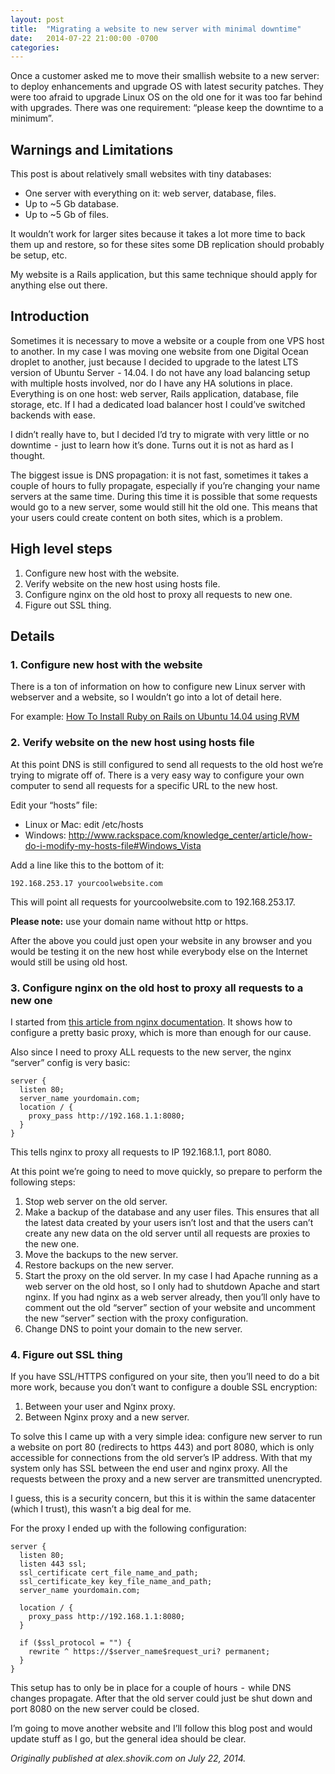 ```yaml
---
layout: post
title:  "Migrating a website to new server with minimal downtime"
date:   2014-07-22 21:00:00 -0700
categories:
---
```


Once a customer asked me to move their smallish website to a new server: to deploy enhancements and upgrade OS with latest security patches. They were too afraid to upgrade Linux OS on the old one for it was too far behind with upgrades. There was one requirement: “please keep the downtime to a minimum”.

## Warnings and Limitations

This post is about relatively small websites with tiny databases:

- One server with everything on it: web server, database, files.
- Up to ~5 Gb database.
- Up to ~5 Gb of files.

It wouldn’t work for larger sites because it takes a lot more time to back them up and restore, so for these sites some DB replication should probably be setup, etc.

My website is a Rails application, but this same technique should apply for anything else out there.

## Introduction

Sometimes it is necessary to move a website or a couple from one VPS host to another. In my case I was moving one website from one Digital Ocean droplet to another, just because I decided to upgrade to the latest LTS version of Ubuntu Server  - 14.04. I do not have any load balancing setup with multiple hosts involved, nor do I have any HA solutions in place. Everything is on one host: web server, Rails application, database, file storage, etc. If I had a dedicated load balancer host I could’ve switched backends with ease.

I didn’t really have to, but I decided I’d try to migrate with very little or no downtime  -  just to learn how it’s done. Turns out it is not as hard as I thought.

The biggest issue is DNS propagation: it is not fast, sometimes it takes a couple of hours to fully propagate, especially if you’re changing your name servers at the same time. During this time it is possible that some requests would go to a new server, some would still hit the old one. This means that your users could create content on both sites, which is a problem.

## High level steps

1. Configure new host with the website.
1. Verify website on the new host using hosts file.
1. Configure nginx on the old host to proxy all requests to new one.
1. Figure out SSL thing.

## Details

### 1. Configure new host with the website

There is a ton of information on how to configure new Linux server with webserver and a website, so I wouldn’t go into a lot of detail here.

For example: [How To Install Ruby on Rails on Ubuntu 14.04 using RVM](https://www.digitalocean.com/community/tutorials/how-to-install-ruby-on-rails-on-ubuntu-14-04-using-rvm)

### 2. Verify website on the new host using hosts file

At this point DNS is still configured to send all requests to the old host we’re trying to migrate off of. There is a very easy way to configure your own computer to send all requests for a specific URL to the new host.

Edit your “hosts” file:

- Linux or Mac: edit /etc/hosts
- Windows: http://www.rackspace.com/knowledge_center/article/how-do-i-modify-my-hosts-file#Windows_Vista

Add a line like this to the bottom of it:

```shell
192.168.253.17 yourcoolwebsite.com
```

This will point all requests for yourcoolwebsite.com to 192.168.253.17.

**Please note:** use your domain name without http or https.

After the above you could just open your website in any browser and you would be testing it on the new host while everybody else on the Internet would still be using old host.

### 3. Configure nginx on the old host to proxy all requests to a new one

I started from [this article from nginx documentation](http://nginx.org/en/docs/beginners_guide.html#proxy). It shows how to configure a pretty basic proxy, which is more than enough for our cause.

Also since I need to proxy ALL requests to the new server, the nginx “server” config is very basic:

```shell
server {
  listen 80;
  server_name yourdomain.com;
  location / {
    proxy_pass http://192.168.1.1:8080; 
  }
}
```

This tells nginx to proxy all requests to IP 192.168.1.1, port 8080.

At this point we’re going to need to move quickly, so prepare to perform the following steps:

1. Stop web server on the old server.
1. Make a backup of the database and any user files. This ensures that all the latest data created by your users isn’t lost and that the users can’t create any new data on the old server until all requests are proxies to the new one.
1. Move the backups to the new server.
1. Restore backups on the new server.
1. Start the proxy on the old server. In my case I had Apache running as a web server on the old host, so I only had to shutdown Apache and start nginx. If you had nginx as a web server already, then you’ll only have to comment out the old “server” section of your website and uncomment the new “server” section with the proxy configuration.
1. Change DNS to point your domain to the new server.

### 4. Figure out SSL thing

If you have SSL/HTTPS configured on your site, then you’ll need to do a bit more work, because you don’t want to configure a double SSL encryption:

1. Between your user and Nginx proxy.
1. Between Nginx proxy and a new server.

To solve this I came up with a very simple idea: configure new server to run a website on port 80 (redirects to https 443) and port 8080, which is only accessible for connections from the old server’s IP address. With that my system only has SSL between the end user and nginx proxy. All the requests between the proxy and a new server are transmitted unencrypted.

I guess, this is a security concern, but this it is within the same datacenter (which I trust), this wasn’t a big deal for me.

For the proxy I ended up with the following configuration:

```shell
server {
  listen 80;
  listen 443 ssl;
  ssl_certificate cert_file_name_and_path;
  ssl_certificate_key key_file_name_and_path;
  server_name yourdomain.com;

  location / {
    proxy_pass http://192.168.1.1:8080;
  }

  if ($ssl_protocol = "") {
    rewrite ^ https://$server_name$request_uri? permanent; 
  }
}
```

This setup has to only be in place for a couple of hours  -  while DNS changes propagate. After that the old server could just be shut down and port 8080 on the new server could be closed.

I’m going to move another website and I’ll follow this blog post and would update stuff as I go, but the general idea should be clear.

_Originally published at alex.shovik.com on July 22, 2014._